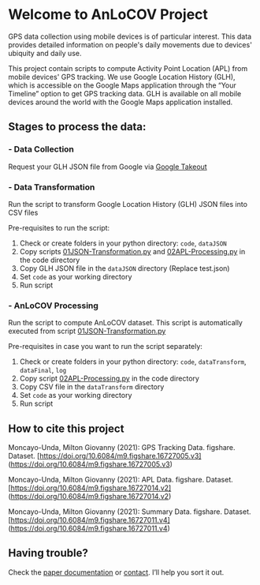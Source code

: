 # Welcome to AnLoCOV Project

GPS data collection using mobile devices is of particular interest. This data provides detailed information on people's daily movements due to devices' ubiquity and daily use. 

This project contain scripts to compute Activity Point Location (APL) from mobile devices' GPS tracking. We use Google Location History (GLH), which is accessible on the Google Maps application through the “Your Timeline” option to get GPS tracking data. GLH is available on all mobile devices around the world with the Google Maps application installed. 

## Stages to process the data:

### - Data Collection

Request your GLH JSON file from Google via [Google Takeout](https://takeout.google.com/)

### - Data Transformation

Run the script to transform Google Location History (GLH) JSON files into CSV files

Pre-requisites to run the script:
   1. Check or create folders in your python directory: `code`, `dataJSON`
   2. Copy scripts [01JSON-Transformation.py](https://github.com/GmoncayoCodes/ActivityPointLocationGenerator/blob/main/code/01JSON-Transformation.py) and [02APL-Processing.py](https://github.com/GmoncayoCodes/ActivityPointLocationGenerator/blob/main/code/02APL-Processing.py) in the code directory
   3. Copy GLH JSON file in the `dataJSON` directory (Replace test.json) 
   4. Set `code` as your working directory
   5. Run script

### - AnLoCOV Processing

Run the script to compute AnLoCOV dataset. This script is automatically executed from script [01JSON-Transformation.py](https://github.com/GmoncayoCodes/ActivityPointLocationGenerator/blob/main/code/01JSON-Transformation.py)

Pre-requisites in case you want to run the script separately: 
   1. Check or create folders in your python directory: `code`, `dataTransform`, `dataFinal`, `log` 
   2. Copy script [02APL-Processing.py](https://github.com/GmoncayoCodes/ActivityPointLocationGenerator/blob/main/code/02APL-Processing.py) in the code directory
   3. Copy CSV file in the `dataTransform` directory
   4. Set `code` as your working directory
   5. Run script

## How to cite this project

Moncayo-Unda, Milton Giovanny (2021): GPS Tracking Data. figshare. Dataset. [https://doi.org/10.6084/m9.figshare.16727005.v3] (https://doi.org/10.6084/m9.figshare.16727005.v3)

Moncayo-Unda, Milton Giovanny (2021): APL Data. figshare. Dataset. [https://doi.org/10.6084/m9.figshare.16727014.v2] (https://doi.org/10.6084/m9.figshare.16727014.v2)

Moncayo-Unda, Milton Giovanny (2021): Summary Data. figshare. Dataset. [https://doi.org/10.6084/m9.figshare.16727011.v4] (https://doi.org/10.6084/m9.figshare.16727011.v4)

## Having trouble?

Check the [paper documentation](https://docs.github.com/categories/github-pages-basics/) or [contact](mailto:mmoncayo@uce.edu.ec). I’ll help you sort it out.
